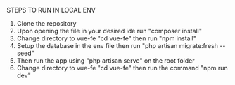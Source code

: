 STEPS TO RUN IN LOCAL ENV
1. Clone the repository
2. Upon opening the file in your desired ide run "composer install"
3. Change directory to vue-fe "cd vue-fe" then run "npm install"
4. Setup the database in the env file then run "php artisan migrate:fresh --seed"
5. Then run the app using "php artisan serve" on the root folder
6. Change directory to vue-fe "cd vue-fe" then run the command "npm run dev"
